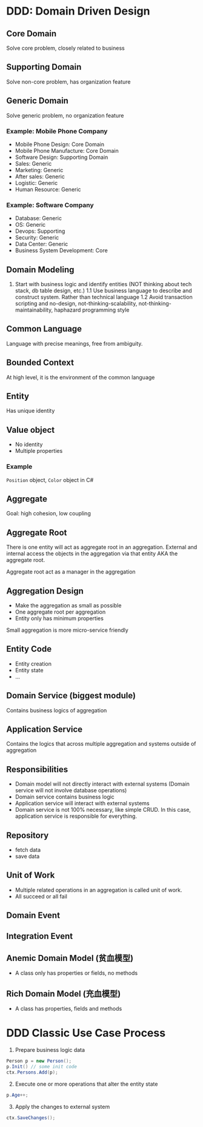 # DDD: Domain Driven Design

## Core Domain

Solve core problem, closely related to business

## Supporting Domain

Solve non-core problem, has organization feature

## Generic Domain

Solve generic problem, no organization feature

### Example: Mobile Phone Company

- Mobile Phone Design: Core Domain
- Mobile Phone Manufacture: Core Domain
- Software Design: Supporting Domain
- Sales: Generic
- Marketing: Generic
- After sales: Generic
- Logistic: Generic
- Human Resource: Generic

### Example: Software Company

- Database: Generic
- OS: Generic
- Devops: Supporting
- Security: Generic
- Data Center: Generic
- Business System Development: Core

## Domain Modeling

1. Start with business logic and identify entities (NOT thinking about tech stack, db table design, etc.)
   1.1 Use business language to describe and construct system. Rather than technical language
   1.2 Avoid transaction scripting and no-design, not-thinking-scalability, not-thinking-maintainability, haphazard programming style

## Common Language

Language with precise meanings, free from ambiguity.

## Bounded Context

At high level, it is the environment of the common language

## Entity

Has unique identity

## Value object

- No identity
- Multiple properties

### Example

`Position` object, `Color` object in C#

## Aggregate

Goal: high cohesion, low coupling

## Aggregate Root

There is one entity will act as aggregate root in an aggregation. External and internal access the objects in the aggregation via that entity AKA the aggregate root.

Aggregate root act as a manager in the aggregation

## Aggregation Design

- Make the aggregation as small as possible
- One aggregate root per aggregation
- Entity only has minimum properties

Small aggregation is more micro-service friendly

## Entity Code

- Entity creation
- Entity state
- ...

## Domain Service (biggest module)

Contains business logics of aggregation

## Application Service

Contains the logics that across multiple aggregation and systems outside of aggregation

## Responsibilities

- Domain model will not directly interact with external systems (Domain service will not involve database operations)
- Domain service contains business logic
- Application service will interact with external systems
- Domain service is not 100% necessary, like simple CRUD. In this case, application service is responsible for everything.

## Repository

- fetch data
- save data

## Unit of Work

- Multiple related operations in an aggregation is called unit of work.
- All succeed or all fail

## Domain Event

## Integration Event

## Anemic Domain Model (贫血模型)

- A class only has properties or fields, no methods

## Rich Domain Model (充血模型)

- A class has properties, fields and methods

# DDD Classic Use Case Process

1. Prepare business logic data

```c#
Person p = new Person();
p.Init() // some init code
ctx.Persons.Add(p);
```

2. Execute one or more operations that alter the entity state

```c#
p.Age++;
```

3. Apply the changes to external system

```c#
ctx.SaveChanges();
```
